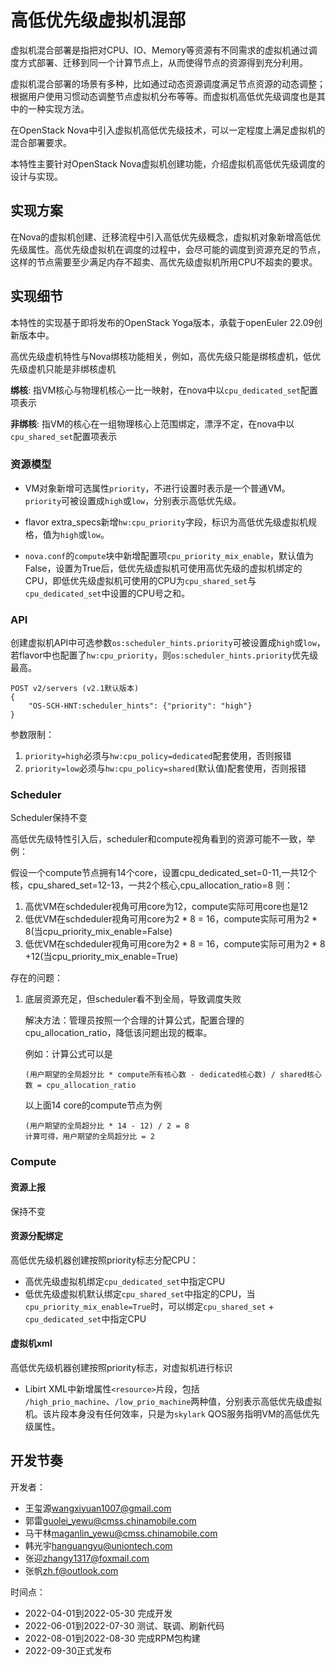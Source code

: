 
# 高低优先级虚拟机混部

虚拟机混合部署是指把对CPU、IO、Memory等资源有不同需求的虚拟机通过调度方式部署、迁移到同一个计算节点上，从而使得节点的资源得到充分利用。

虚拟机混合部署的场景有多种，比如通过动态资源调度满足节点资源的动态调整；根据用户使用习惯动态调整节点虚拟机分布等等。而虚拟机高低优先级调度也是其中的一种实现方法。

在OpenStack Nova中引入虚拟机高低优先级技术，可以一定程度上满足虚拟机的混合部署要求。

本特性主要针对OpenStack Nova虚拟机创建功能，介绍虚拟机高低优先级调度的设计与实现。

## 实现方案

在Nova的虚拟机创建、迁移流程中引入高低优先级概念，虚拟机对象新增高低优先级属性。高优先级虚拟机在调度的过程中，会尽可能的调度到资源充足的节点，这样的节点需要至少满足内存不超卖、高优先级虚拟机所用CPU不超卖的要求。

## 实现细节

本特性的实现基于即将发布的OpenStack Yoga版本，承载于openEuler 22.09创新版本中。

高优先级虚机特性与Nova绑核功能相关，例如，高优先级只能是绑核虚机，低优先级虚机只能是非绑核虚机

**绑核**: 指VM核心与物理机核心一比一映射，在nova中以`cpu_dedicated_set`配置项表示

**非绑核**: 指VM的核心在一组物理核心上范围绑定，漂浮不定，在nova中以`cpu_shared_set`配置项表示

### 资源模型

* VM对象新增可选属性`priority`，不进行设置时表示是一个普通VM。`priority`可被设置成`high`或`low`，分别表示高低优先级。

* flavor extra_specs新增`hw:cpu_priority`字段，标识为高低优先级虚拟机规格，值为`high`或`low`。

* `nova.conf`的`compute`块中新增配置项`cpu_priority_mix_enable`，默认值为False，设置为True后，低优先级虚拟机可使用高优先级的虚拟机绑定的CPU，即低优先级虚拟机可使用的CPU为`cpu_shared_set`与`cpu_dedicated_set`中设置的CPU号之和。

### API

创建虚拟机API中可选参数`os:scheduler_hints.priority`可被设置成`high`或`low`，若flavor中也配置了`hw:cpu_priority`，则`os:scheduler_hints.priority`优先级最高。

```
POST v2/servers (v2.1默认版本)
{
    "OS-SCH-HNT:scheduler_hints": {"priority": "high"}
}
```

参数限制：

1. `priority=high`必须与`hw:cpu_policy=dedicated`配套使用，否则报错
2. `priority=low`必须与`hw:cpu_policy=shared`(默认值)配套使用，否则报错

### Scheduler

Scheduler保持不变

高低优先级特性引入后，scheduler和compute视角看到的资源可能不一致，举例：

假设一个compute节点拥有14个core，设置cpu_dedicated_set=0-11,一共12个核，cpu_shared_set=12-13，一共2个核心,cpu_allocation_ratio=8 则：

1. 高优VM在schdeduler视角可用core为12，compute实际可用core也是12
2. 低优VM在schdeduler视角可用core为2 \* 8 = 16，compute实际可用为2 \* 8(当cpu_priority_mix_enable=False)
3. 低优VM在schdeduler视角可用core为2 \* 8 = 16，compute实际可用为2 \* 8 +12(当cpu_priority_mix_enable=True)

存在的问题：

1. 底层资源充足，但scheduler看不到全局，导致调度失败

    解决方法：管理员按照一个合理的计算公式，配置合理的cpu_allocation_ratio，降低该问题出现的概率。

    例如：计算公式可以是

    ```
    (用户期望的全局超分比 * compute所有核心数 - dedicated核心数) / shared核心数 = cpu_allocation_ratio
    ```

    以上面14 core的compute节点为例

    ```
    (用户期望的全局超分比 * 14 - 12) / 2 = 8
    计算可得，用户期望的全局超分比 = 2
    ```

### Compute

#### 资源上报

保持不变

#### 资源分配绑定

高低优先级机器创建按照priority标志分配CPU：

* 高优先级虚拟机绑定`cpu_dedicated_set`中指定CPU
* 低优先级虚拟机默认绑定`cpu_shared_set`中指定的CPU，当`cpu_priority_mix_enable=True`时，可以绑定`cpu_shared_set` + `cpu_dedicated_set`中指定CPU

#### 虚拟机xml

高低优先级机器创建按照priority标志，对虚拟机进行标识

* Libirt XML中新增属性`<resource>`片段，包括 `/high_prio_machine`、`/low_prio_machine`两种值，分别表示高低优先级虚拟机。该片段本身没有任何效率，只是为`skylark` QOS服务指明VM的高低优先级属性。

## 开发节奏

开发者：

* 王玺源<wangxiyuan1007@gmail.com>
* 郭雷<guolei_yewu@cmss.chinamobile.com>
* 马干林<maganlin_yewu@cmss.chinamobile.com>
* 韩光宇<hanguangyu@uniontech.com>
* 张迎<zhangy1317@foxmail.com>
* 张帆<zh.f@outlook.com>

时间点：

* 2022-04-01到2022-05-30 完成开发
* 2022-06-01到2022-07-30 测试、联调、刷新代码
* 2022-08-01到2022-08-30 完成RPM包构建
* 2022-09-30正式发布
